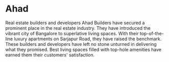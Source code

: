 # Ahad
Real estate builders and developers Ahad Builders have secured a prominent place in the real estate industry. They have introduced the vibrant city of Bangalore to superlative living spaces. With their top-of-the-line luxury apartments on Sarjapur Road, they have raised the benchmark.  These builders and developers have left no stone unturned in delivering what they promised. Best living spaces filled with top-hole amenities have earned them their customers' satisfaction.

